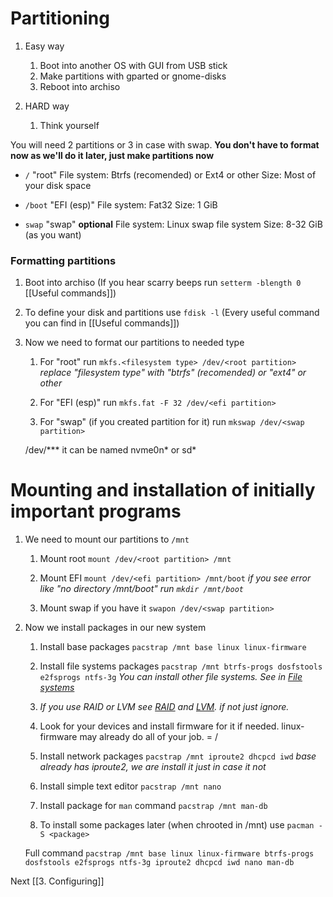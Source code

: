 # Partitioning
1. Easy way
	1. Boot into another OS with GUI from USB stick
	2. Make partitions with gparted or gnome-disks
	3. Reboot into archiso

1. HARD way
	1. Think yourself

You will need 2 partitions or 3 in case with swap. 
**You don't have to format now as we'll do it later, just make partitions now**
- `/` "root"
File system: Btrfs (recomended) or Ext4 or other
Size: Most of your disk space

- `/boot` "EFI (esp)"
File system: Fat32
Size: 1 GiB

- `swap` "swap" **optional**
File system: Linux swap file system
Size: 8-32 GiB (as you want)

### Formatting partitions
1. Boot into archiso (If you hear scarry beeps run `setterm -blength 0` [[Useful commands]])
2. To define your disk and partitions use `fdisk -l` (Every useful command you can find in [[Useful commands]])
3. Now we need to format our partitions to needed type
	1. For "root" run
	`mkfs.<filesystem type> /dev/<root partition>`
	*replace "filesystem type" with "btrfs" (recomended) or "ext4" or other*
	
	2. For "EFI (esp)" run
	`mkfs.fat -F 32 /dev/<efi partition>`
	1. For "swap" (if you created partition for it) run
	`mkswap /dev/<swap partition>`
	
	/dev/*** it can be named nvme0n* or sd*
	
# Mounting and installation of initially important programs
1. We need to mount our partitions to `/mnt`
	1. Mount root
	`mount /dev/<root partition> /mnt`
	
	2. Mount EFI
	`mount /dev/<efi partition> /mnt/boot`
	*if you see error like "no directory /mnt/boot" run `mkdir /mnt/boot`*
	
	3. Mount swap if you have it
	`swapon /dev/<swap partition>`

2. Now we install packages in our new system
	1. Install base packages
	`pacstrap /mnt base linux linux-firmware`
	
	2. Install file systems packages
	`pacstrap /mnt btrfs-progs dosfstools e2fsprogs ntfs-3g`
	*You can install other file systems. See in [File systems](https://wiki.archlinux.org/title/File_systems)*

	3. *If you use RAID or LVM see [RAID](https://wiki.archlinux.org/title/RAID) and [LVM](https://wiki.archlinux.org/title/LVM). if not just ignore.*

	4. Look for your devices and install firmware for it if needed.
	linux-firmware may already do all of your job. = /
	
	5. Install network packages
	`pacstrap /mnt iproute2 dhcpcd iwd`
	*base already has iproute2, we are install it just in case it not*
	
	6. Install simple text editor
	`pacstrap /mnt nano`
	7. Install package for `man` command
	`pacstrap /mnt man-db`
	8. To install some packages later (when chrooted in /mnt) use `pacman -S <package>`
	
	Full command 
	`pacstrap /mnt base linux linux-firmware btrfs-progs dosfstools e2fsprogs ntfs-3g iproute2 dhcpcd iwd nano man-db`

Next
[[3. Configuring]]